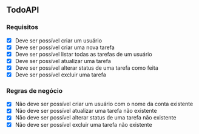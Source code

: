 ## TodoAPI

### Requisitos

- [x] Deve ser possível criar um usuário
- [x] Deve ser possível criar uma nova tarefa
- [x] Deve ser possível listar todas as tarefas de um usuário
- [x] Deve ser possível atualizar uma tarefa
- [x] Deve ser possível alterar status de uma tarefa como feita
- [x] Deve ser possível excluir uma tarefa

### Regras de negócio

- [x] Não deve ser possível criar um usuário com o nome da conta existente
- [x] Não deve ser possível atualizar uma tarefa não existente
- [x] Não deve ser possível alterar status de uma tarefa não existente
- [x] Não deve ser possível excluir uma tarefa não existente
